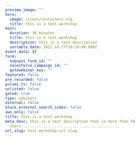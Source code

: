 ```yaml
---
preview_image: ""
hero:
  image: /icons/containers.svg
  title: this is a test workshop
main:
  duration: 30 minutes
  title: this is a test workshop
  description: this is a test description
  sortable_date: 2022-10-27T18:10:00.000Z
event_data: {}
form:
  hubspot_form_id: ""
  salesforce_campaign_id: ""
  gotowebinar_key: ""
featured: false
pre_recorded: false
pulumi_tv: false
unlisted: false
gated: true
type: webinars
external: false
block_external_search_index: false
aws_only: false
title: this is a test workshop
meta_desc: this is a test description that is more than 50
  chars............................................
url_slug: test-workshop-url-slug
---
```


